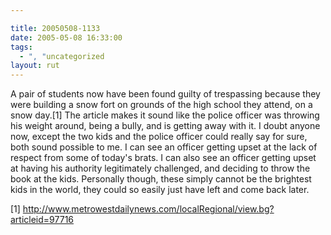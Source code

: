 ```yaml
---

title: 20050508-1133
date: 2005-05-08 16:33:00
tags:
  - ", "uncategorized
layout: rut
---
```


<p>A pair of students now have been found guilty of trespassing
because they were building a snow fort on grounds of the high school
they attend, on a snow day.[1]  The article makes it sound like the
police officer was throwing his weight around, being a bully,
and is getting away with it.  I doubt anyone now, except the two
kids and the police officer could really say for sure, both sound
possible to me.  I can see an officer getting upset at the lack
of respect from some of today's brats.  I can also see an officer
getting upset at having his authority legitimately challenged,
and deciding to throw the book at the kids.  Personally though,
these simply cannot be the brightest kids in the world, they could
so easily just have left and come back later.</p>

[1] http://www.metrowestdailynews.com/localRegional/view.bg?articleid=97716

